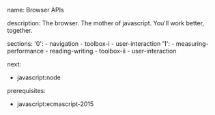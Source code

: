name: Browser APIs

description: The browser. The mother of javascript. You'll work better, together.

sections:
  '0':
    - navigation
    - toolbox-i
    - user-interaction
  '1':
    - measuring-performance
    - reading-writing
    - toolbox-ii
    - user-interaction

next:
  - javascript:node

prerequisites:
  - javascript:ecmascript-2015